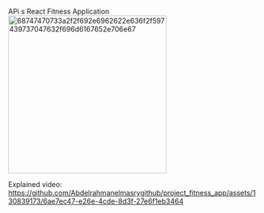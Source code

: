 APi s React Fitness Application
<img width="320" alt="68747470733a2f2f692e6962622e636f2f597439737047632f696d6167652e706e67" src="https://github.com/Abdelrahmanelmasrygithub/project_fitness_app/assets/130839173/d731e926-34de-433a-baa5-066b1f7ba45c">

Explained video:
https://github.com/Abdelrahmanelmasrygithub/project_fitness_app/assets/130839173/6ae7ec47-e26e-4cde-8d3f-27e6f1eb3464

 
